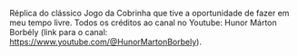 Réplica do clássico Jogo da Cobrinha que tive a oportunidade de fazer em meu tempo livre. Todos os créditos ao canal no Youtube: Hunor Márton Borbély (link para o canal: https://www.youtube.com/@HunorMartonBorbely).
